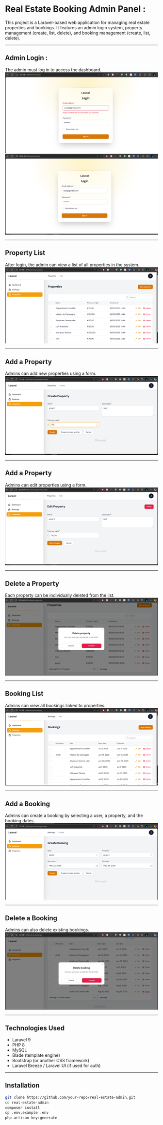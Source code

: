 # Real Estate Booking Admin Panel :

This project is a Laravel-based web application for managing real estate properties and bookings. It features an admin login system, property management (create, list, delete), and booking management (create, list, delete).

---

## Admin Login :

The admin must log in to access the dashboard.
![alt text](img/image-4.png)
![alt text](img/image-5.png)

---

## Property List

After login, the admin can view a list of all properties in the system.
![alt text](img/image-6.png)

---

## Add a Property

Admins can add new properties using a form.
![alt text](img/image-7.png)

---

## Add a Property

Admins can edit properties using a form.
![alt text](img/image-8.png)

---

## Delete a Property

Each property can be individually deleted from the list.
![alt text](img/image-9.png)

---

## Booking List

Admins can view all bookings linked to properties.
![alt text](img/image-10.png)

---

## Add a Booking

Admins can create a booking by selecting a user, a property, and the booking dates.
![alt text](img/image-11.png)

---

## Delete a Booking

Admins can also delete existing bookings.
![alt text](img/image-12.png)

---

## Technologies Used

-   Laravel 9
-   PHP 8
-   MySQL
-   Blade (template engine)
-   Bootstrap (or another CSS framework)
-   Laravel Breeze / Laravel UI (if used for auth)

---

## Installation

```bash
git clone https://github.com/your-repo/real-estate-admin.git
cd real-estate-admin
composer install
cp .env.example .env
php artisan key:generate
```
